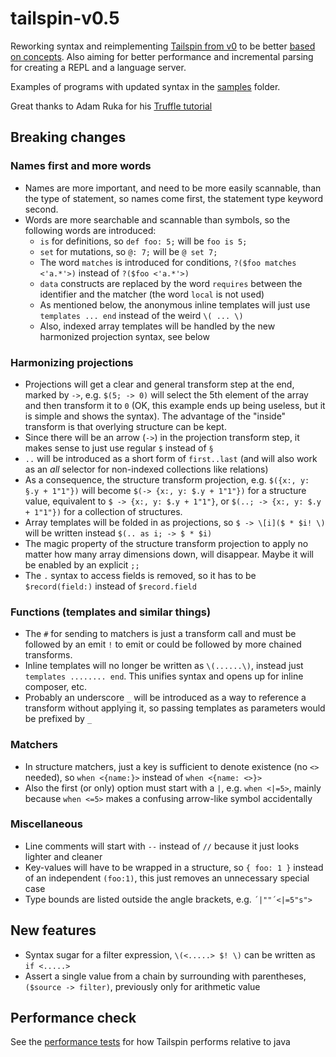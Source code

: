 # tailspin-v0.5
Reworking syntax and reimplementing [Tailspin from v0](https://github.com/tobega/tailspin-v0/tree/master) to be better [based on concepts](CONCEPTS.md).
Also aiming for better performance and incremental parsing for creating a REPL and a language server.

Examples of programs with updated syntax in the [samples](samples) folder.

Great thanks to Adam Ruka for his [Truffle tutorial](https://www.endoflineblog.com/graal-truffle-tutorial-part-0-what-is-truffle)

## Breaking changes
### Names first and more words
- Names are more important, and need to be more easily scannable, than the type of statement, so names come first, the statement type keyword second.
- Words are more searchable and scannable than symbols, so the following words are introduced:
  - `is` for definitions, so `def foo: 5;` will be `foo is 5;`
  - `set` for mutations, so `@: 7;` will be `@ set 7;`
  - The word `matches` is introduced for conditions, `?($foo matches <'a.*'>)` instead of `?($foo <'a.*'>)`
  - `data` constructs are replaced by the word `requires` between the identifier and the matcher (the word `local` is not used)
  - As mentioned below, the anonymous inline templates will just use `templates ... end` instead of the weird `\( ... \)`
  - Also, indexed array templates will be handled by the new harmonized projection syntax, see below

### Harmonizing projections
- Projections will get a clear and general transform step at the end, marked by `->`, e.g. `$(5; -> 0)` will select the 5th element of the array and then transform it to `0` (OK, this example ends up being useless, but it is simple and shows the syntax). The advantage of the "inside" transform is that overlying structure can be kept.
- Since there will be an arrow (`->`) in the projection transform step, it makes sense to just use regular `$` instead of `§`
- `..` will be introduced as a short form of `first..last` (and will also work as an *all* selector for non-indexed collections like relations)
- As a consequence, the structure transform projection, e.g. `$({x:, y: §.y + 1"1"})` will become `$(-> {x:, y: $.y + 1"1"})` for a structure value, equivalent to `$ -> {x:, y: $.y + 1"1"}`, or `$(..; -> {x:, y: $.y + 1"1"})` for a collection of structures.
- Array templates will be folded in as projections, so `$ -> \[i]($ * $i! \)` will be written instead `$(.. as i; -> $ * $i)`
- The magic property of the structure transform projection to apply no matter how many array dimensions down, will disappear. Maybe it will be enabled by an explicit `;;`
- The `.` syntax to access fields is removed, so it has to be `$record(field:)` instead of `$record.field`

### Functions (templates and similar things)
- The `#` for sending to matchers is just a transform call and must be followed by an emit `!` to emit or could be followed by more chained transforms.
- Inline templates will no longer be written as `\(......\)`, instead just `templates ........ end`. This unifies syntax and opens up for inline composer, etc.
- Probably an underscore `_` will be introduced as a way to reference a transform without applying it, so passing templates as parameters would be prefixed by `_`

### Matchers
- In structure matchers, just a key is sufficient to denote existence (no `<>` needed), so `when <{name:}>` instead of `when <{name: <>}>`
- Also the first (or only) option must start with a `|`, e.g. `when <|=5>`, mainly because `when <=5>` makes a confusing arrow-like symbol accidentally

### Miscellaneous
- Line comments will start with `--` instead of `//` because it just looks lighter and cleaner
- Key-values will have to be wrapped in a structure, so `{ foo: 1 }` instead of an independent `(foo:1)`, this just removes an unnecessary special case
- Type bounds are listed outside the angle brackets, e.g. `´|""´<|=5"s">`

## New features
- Syntax sugar for a filter expression, `\(<.....> $! \)` can be written as `if <.....>`
- Assert a single value from a chain by surrounding with parentheses, `($source -> filter)`, previously only for arithmetic value

## Performance check
See the [performance tests](src/jmh/README.md) for how Tailspin performs relative to java
